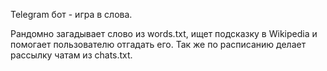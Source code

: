 Telegram бот - игра в слова.

Рандомно загадывает слово из words.txt, ищет подсказку в Wikipedia и помогает пользователю отгадать его. Так же по расписанию делает рассылку чатам из chats.txt.
